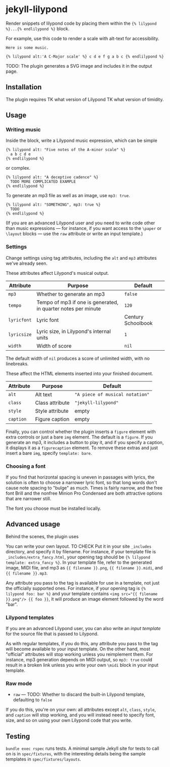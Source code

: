 # jekyll-lilypond


Render snippets of lilypond code by placing them within the `{% lilypond %}...{% endlilypond %}` block. 

For example, use this code to render a scale with alt-text for accessibility.

```
Here is some music.

{% lilypond alt:'A C-Major scale' %} c d e f g a b c {% endlilypond %}
```

TODO: The plugin generates a SVG image and includes it in the output page.

## Installation

The plugin requires TK what version of Lilypond TK what version of timidity. 

## Usage

### Writing music

Inside the block, write a Lilypond music expression, which can be simple 
```
{% lilypond alt: "Five notes of the A-minor scale" %}
  a b c d e 
{% endlilypond %}
```
or complex.
```
{% lilypond alt: "A deceptive cadence" %}
  TODO MORE COMPLICATED EXAMPLE
{% endlilypond %}
```

To generate an mp3 file as well as an image, use `mp3: true`.
```
{% lilypond alt: "SOMETHING", mp3: true %}
  TODO
{% endlilypond %}
```

(If you are an advanced Lilypond user and you need to write code other
than music expressions — for instance, if you want access to the `\paper`
or `\layout` blocks — use the `raw` attribute or write an input template.)


### Settings

Change settings using tag attributes, including the `alt` and `mp3` attributes we've already seen. 

These attributes affect Lilypond's musical output. 

| Attribute | Purpose | Default |
|---|---|---|
|`mp3` | Whether to generate an mp3 | `false` |
|`tempo` | Tempo of mp3 if one is generated, in quarter notes per minute | `120` |
|`lyricfont` | Lyric font | Century Schoolbook |
|`lyricsize` | Lyric size, in Lilypond's internal units | `1` |
|`width` | Width of score | `nil` |

The default width of `nil` produces a score of unlimited width, with no linebreaks. 

These affect the HTML elements inserted into your finished document. 

| Attribute | Purpose | Default |
|---|---|---|
|`alt` | Alt text | `"A piece of musical notation"` |
|`class` | Class attribute | `"jekyll-lilypond"` |
|`style` | Style attribute | empty |
|`caption` | Figure caption | empty |

Finally, you can control whether the plugin inserts a `figure` element with extra 
controls or just a bare `img` element. The default is a `figure`. If you generate an mp3, 
it includes a button to play it, and if you specify a caption, it displays it as a
`figurecaption` element. To remove these extras and just insert a bare `img`, specify
`template: bare`. 


### Choosing a font

If you find that horizontal spacing is uneven in passages with lyrics, the solution is often to choose a narrower lyric font, so that long words don't
cause note spacing to "bulge" as much. Times is fairly narrow, and the free font Brill and the nonfree Minion Pro Condensed are both attractive options 
that are narrower still.

The font you choose must be installed locally. 

## Advanced usage

Behind the scenes, the plugin uses 



You can write your own layout. TO CHECK Put it in your site `_includes` directory, and specify it by filename. For instance, if your template file
is `_includes/extra_fancy.html`, your opening tag should be `{% lilypond template: extra_fancy %}`. In your template file, refer to the generated image, 
MIDI file, and mp3 as `{{ filename }}.png`, `{{ filename }}.midi`, and `{{ filename }}.mp3`.

Any attribute you pass to the tag is available for use in a template, not just the officially supported ones. For instance, if your opening tag is
`{% lilypond foo: bar %}` and your template contains `<img src="{{ filename }}.png"/> {{ foo }}`, it will produce an image element followed by the word "bar".

### Lilypond templates

If you are an advanced Lilypond user, you can also write an *input template* for the source file that is passed to Lilypond. 

As with regular templates, if you do this, any attribute you pass to the tag will become available to your input template. On the other hand,
most "official" attributes will stop working unless you reimplement them. For instance, mp3 generation depends on MIDI output, so `mp3: true` 
could result in a broken link unless you write your own `\midi` block in your input template. 

### Raw mode



* `raw` — TODO: Whether to discard the built-in Lilypond template, defaulting to `false`

If you do this, you're on your own: all attributes except `alt`, `class`, `style`, and `caption` will stop working, and
you will instead need to specify font, size, and so on using your own Lilypond code that you write. 


## Testing

`bundle exec rspec` runs tests. A minimal sample Jekyll site for tests to call on is in `spec/fixtures`, 
with the interesting details being the sample templates in `spec/fixtures/layouts`.
